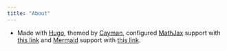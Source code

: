 ```yaml
---
title: "About"
---
```


- Made with [Hugo](https://gohugo.io/), themed by [Cayman](https://github.com/zwbetz-gh/cayman-hugo-theme), configured [MathJax](https://www.mathjax.org/) support with [this link](https://vodden.com/posts/mathjax-and-hugo/) and [Mermaid](https://mermaid.js.org/) support with [this link](https://robb.sh/posts/how-to-use-mermaid-diagrams-in-hugo/).

